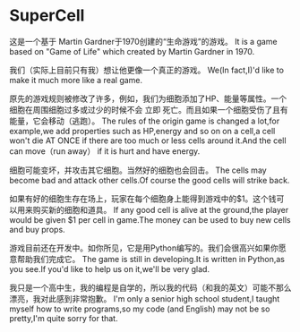 # SuperCell

这是一个基于 Martin Gardner于1970创建的“生命游戏”的游戏。
It is a game based on "Game of Life" which created by Martin Gardner in 1970.

我们（实际上目前只有我）想让他更像一个真正的游戏。
We(In fact,I)'d like to make it much more like a real game.

原先的游戏规则被修改了许多，例如，我们为细胞添加了HP、能量等属性。一个细胞在周围细胞过多或过少的时候不会 立即 死亡。而且如果一个细胞受伤了且有能量，它会移动（逃跑）。
The rules of the origin game is changed a lot,for example,we add properties such as HP,energy and so on on a cell,a cell won't die AT ONCE if there are too much or less cells around it.And the cell can move（run away） if it is hurt and have energy.

细胞可能变坏，并攻击其它细胞。当然好的细胞也会回击。
The cells may become bad and attack other cells.Of course the good cells will strike back.

如果有好的细胞生存在场上，玩家在每个细胞身上能得到游戏中的$1。这个钱可以用来购买新的细胞和道具。
If any good cell is alive at the ground,the player would be given $1 per cell in game.The money can be used to buy new cells and buy props.

游戏目前还在开发中。如你所见，它是用Python编写的。我们会很高兴如果你愿意帮助我们完成它。
The game is still in developing.It is written in Python,as you see.If you'd like to help us on it,we'll be very glad.

我只是一个高中生，我的编程是自学的，所以我的代码（和我的英文）可能不那么漂亮，我对此感到非常抱歉。
I'm only a senior high school student,I taught myself how to write programs,so my code (and English) may not be so pretty,I'm quite sorry for that.
